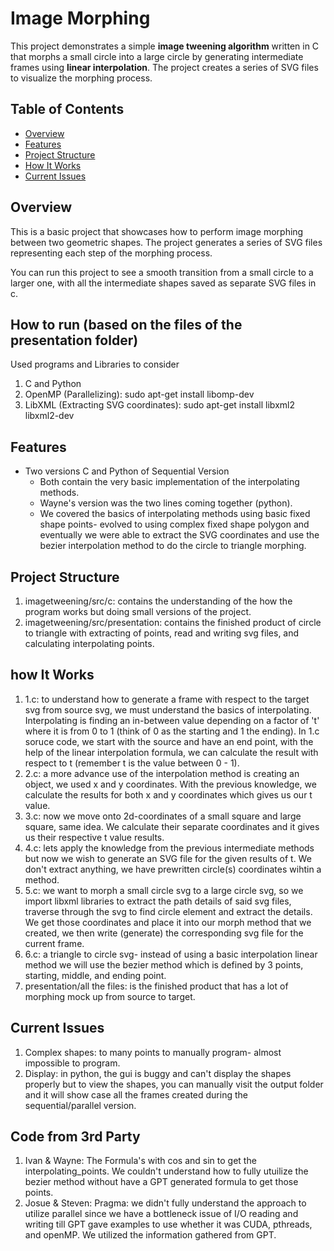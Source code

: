 # Image Morphing

This project demonstrates a simple **image tweening algorithm** written in C that morphs a small circle into a large circle by generating intermediate frames using **linear interpolation**. The project creates a series of SVG files to visualize the morphing process.

## Table of Contents
- [Overview](#overview)
- [Features](#features)
- [Project Structure](#project-structure)
- [How It Works](#how-it-works)
- [Current Issues](#current-issues)

## Overview
This is a basic project that showcases how to perform image morphing between two geometric shapes. The project generates a series of SVG files representing each step of the morphing process.

You can run this project to see a smooth transition from a small circle to a larger one, with all the intermediate shapes saved as separate SVG files in c.

## How to run (based on the files of the presentation folder)
Used programs and Libraries to consider
1) C and Python
2) OpenMP (Parallelizing): sudo apt-get install libomp-dev    
3) LibXML (Extracting SVG coordinates): sudo apt-get install libxml2 libxml2-dev

## Features
- Two versions C and Python of Sequential Version
    - Both contain the very basic implementation of the interpolating methods.
    - Wayne's version was the two lines coming together (python).
    - We covered the basics of interpolating methods using basic fixed shape points- evolved to using complex fixed shape         polygon and eventually we were able to extract the SVG coordinates and use the bezier interpolation method to do the         circle to triangle morphing.  


## Project Structure
1) imagetweening/src/c: contains the understanding of the how the program works but doing small versions of the project.
2) imagetweening/src/presentation: contains the finished product of circle to triangle with extracting of points, read and      writing svg files, and calculating interpolating points.

## how It Works
1) 1.c: to understand how to generate a frame with respect to the target svg from source svg, we must understand the basics of interpolating. Interpolating is finding an in-between value depending on a factor of 't' where it is from 0 to 1 (think of 0 as the starting and 1 the ending). In 1.c soruce code, we start with the source and have an end point, with the help of the linear interpolation formula, we can calculate the result with respect to t (remember t is the value between 0 - 1).
2) 2.c: a more advance use of the interpolation method is creating an object, we used x and y coordinates. With the previous knowledge, we calculate the results for both x and y coordinates which gives us our t value.
3) 3.c: now we move onto 2d-coordinates of a small square and large square, same idea. We calculate their separate coordinates and it gives us their respective t value results.
4) 4.c: lets apply the knowledge from the previous intermediate methods but now we wish to generate an SVG file for the given results of t. We don't extract anything, we have prewritten circle(s) coordinates wihtin a method.
5) 5.c: we want to morph a small circle svg to a large circle svg, so we import libxml libraries to extract the path details of said svg files, traverse through the svg to find circle element and extract the details. We get those coordinates and place it into our morph method that we created, we then write (generate) the corresponding svg file for the current frame.
6) 6.c: a triangle to circle svg- instead of using a basic interpolation linear method we will use the bezier method which is defined by 3 points, starting, middle, and ending point.
7) presentation/all the files: is the finished product that has a lot of morphing mock up from source to target. 

## Current Issues
1) Complex shapes: to many points to manually program- almost impossible to program.
2) Display: in python, the gui is buggy and can't display the shapes properly but to view the shapes, you can manually visit the output folder and it will show case all the frames created during the sequential/parallel version.

## Code from 3rd Party
1) Ivan & Wayne: The Formula's with cos and sin to get the interpolating_points. We couldn't understand how to fully utuilize the bezier method without have a GPT generated formula to get those points.
2) Josue & Steven: Pragma: we didn't fully understand the approach to utilize parallel since we have a bottleneck issue of I/O reading and writing till GPT gave examples to use whether it was CUDA, pthreads, and openMP. We utilized the information gathered from GPT.

